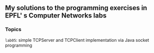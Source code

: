 ## My solutions to the programming exercises in EPFL' s Computer Networks labs

### Topics

`lab05`: simple TCPServer and TCPClient implementation via Java socket programming